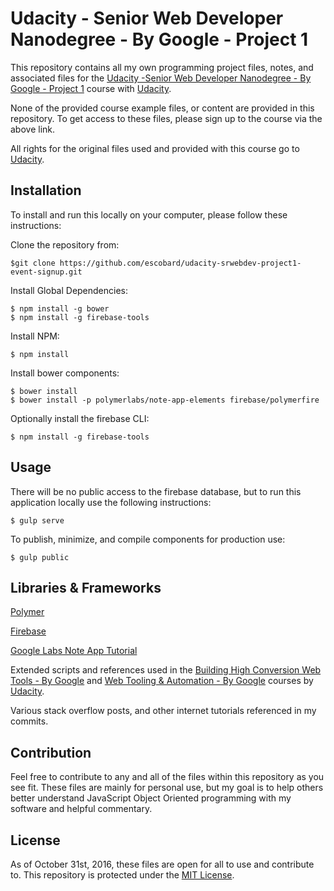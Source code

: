 # Udacity - Senior Web Developer Nanodegree - By Google - Project 1
This repository contains all my own programming project files, notes, and associated files for the [Udacity -Senior Web Developer Nanodegree - By Google - Project 1](https://www.udacity.com/course/object-oriented-javascript--ud015) course with [Udacity](https://www.udacity.com/). 

None of the provided course example files, or content are provided in this repository. To get access to these files, please sign up to the course via the above link.

All rights for the original files used and provided with this course go to 
[Udacity](https://www.udacity.com/).  
## Installation
To install and run this locally on your computer, please follow these instructions:

Clone the repository from: 
```
$git clone https://github.com/escobard/udacity-srwebdev-project1-event-signup.git
```

Install Global Dependencies:
```
$ npm install -g bower
$ npm install -g firebase-tools 
```

Install NPM:
```
$ npm install
```

Install bower components:
```
$ bower install
$ bower install -p polymerlabs/note-app-elements firebase/polymerfire
```

Optionally install the firebase CLI:
```
$ npm install -g firebase-tools
```
## Usage

There will be no public access to the firebase database, but to run this application locally use the following instructions:

```
$ gulp serve
```

To publish, minimize, and compile components for production use:

```
$ gulp public
```

## Libraries & Frameworks

[Polymer](https://codelabs.developers.google.com/codelabs/polymer-firebase-pwa/index.html?index=..%2F..%2Findex#0)

[Firebase](https://codelabs.developers.google.com/codelabs/polymer-firebase-pwa/index.html?index=..%2F..%2Findex#0)

[Google Labs Note App Tutorial](https://codelabs.developers.google.com/codelabs/polymer-firebase-pwa/index.html?index=..%2F..%2Findex#0)

Extended scripts and references used in the [Building High Conversion Web Tools - By Google](https://www.udacity.com/course/building-high-conversion-web-forms--ud890) and [Web Tooling & Automation - By Google](https://www.udacity.com/course/web-tooling-automation--ud892) courses by [Udacity](https://www.udacity.com/).

Various stack overflow posts, and other internet tutorials referenced in my commits. 

## Contribution
Feel free to contribute to any and all of the files within this repository as you see fit. These files are mainly for personal use, but my goal is to help others better understand JavaScript Object Oriented programming with my software and helpful commentary.
## License
As of October 31st, 2016, these files are open for all to use and contribute to. This repository is protected under the [MIT License](http://choosealicense.com/licenses/mit/).
